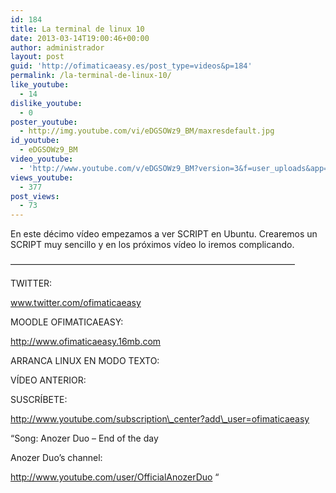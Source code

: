 ```yaml
---
id: 184
title: La terminal de linux 10
date: 2013-03-14T19:00:46+00:00
author: administrador
layout: post
guid: 'http://ofimaticaeasy.es/post_type=videos&p=184'
permalink: /la-terminal-de-linux-10/
like_youtube:
  - 14
dislike_youtube:
  - 0
poster_youtube:
  - http://img.youtube.com/vi/eDGSOWz9_BM/maxresdefault.jpg
id_youtube:
  - eDGSOWz9_BM
video_youtube:
  - 'http://www.youtube.com/v/eDGSOWz9_BM?version=3&f=user_uploads&app=youtube_gdata'
views_youtube:
  - 377
post_views:
  - 73
---
```

En este décimo vídeo empezamos a ver SCRIPT en Ubuntu. Crearemos un SCRIPT muy sencillo y en los próximos vídeo lo iremos complicando.

&#8212;&#8212;&#8212;&#8212;&#8212;&#8212;&#8212;&#8212;&#8212;&#8212;&#8212;&#8212;&#8212;&#8212;&#8212;&#8212;&#8212;&#8212;&#8212;&#8212;&#8212;&#8212;&#8212;&#8212;&#8212;&#8212;&#8212;&#8212;&#8212;&#8212;&#8212;&#8212;&#8211;

TWITTER:
  
www.twitter.com/ofimaticaeasy

MOODLE OFIMATICAEASY:

http://www.ofimaticaeasy.16mb.com

ARRANCA LINUX EN MODO TEXTO:



VÍDEO ANTERIOR:



SUSCRÍBETE:

http://www.youtube.com/subscription\_center?add\_user=ofimaticaeasy

&#8220;Song: Anozer Duo &#8211; End of the day
  
Anozer Duo&#8217;s channel:
  
http://www.youtube.com/user/OfficialAnozerDuo &#8220;